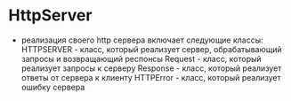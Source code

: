 # HttpServer
- реализация своего http сервера
	включает следующие классы:
		HTTPSERVER - класс, который реализует сервер, обрабатывающий запросы и возвращающий респонсы
		Request - класс, который реализует запросы к серверу
		Response - класс, который реализует ответы от сервера к клиенту
		HTTPError - класс, который реализует ошибку сервера
